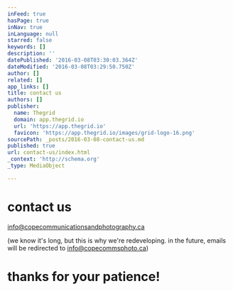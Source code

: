 ```yaml
---
inFeed: true
hasPage: true
inNav: true
inLanguage: null
starred: false
keywords: []
description: ''
datePublished: '2016-03-08T03:30:03.364Z'
dateModified: '2016-03-08T03:29:50.750Z'
author: []
related: []
app_links: []
title: contact us
authors: []
publisher:
  name: Thegrid
  domain: app.thegrid.io
  url: 'https://app.thegrid.io'
  favicon: 'https://app.thegrid.io/images/grid-logo-16.png'
sourcePath: _posts/2016-03-08-contact-us.md
published: true
url: contact-us/index.html
_context: 'http://schema.org'
_type: MediaObject

---
```

# contact us

info@copecommunicationsandphotography.ca

(we know it's long, but this is why we're redeveloping. in the future, emails will be redirected to info@copecommsphoto.ca)

# thanks for your patience!